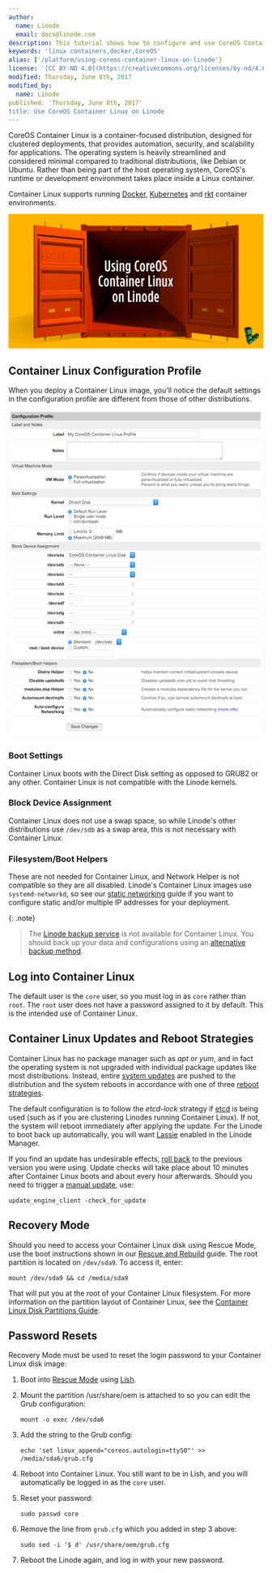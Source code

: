 ```yaml
---
author:
  name: Linode
  email: docs@linode.com
description: This tutorial shows how to configure and use CoreOS Container Linux on Linode
keywords: 'linux containers,docker,CoreOS'
alias: ['/platform/using-coreos-container-linux-on-linode'}
license: '[CC BY-ND 4.0](https://creativecommons.org/licenses/by-nd/4.0)'
modified: Thursday, June 8th, 2017
modified_by:
  name: Linode
published: 'Thursday, June 8th, 2017'
title: Use CoreOS Container Linux on Linode
---
```


CoreOS Container Linux is a container-focused distribution, designed for clustered deployments, that provides automation, security, and scalability for applications. The operating system is heavily streamlined and considered minimal compared to traditional distributions, like Debian or Ubuntu. Rather than being part of the host operating system, CoreOS's runtime or development environment takes place inside a Linux container.

Container Linux supports running [Docker](https://coreos.com/os/docs/latest/getting-started-with-docker.html), [Kubernetes](https://coreos.com/kubernetes/docs/latest/) and [rkt](https://coreos.com/rkt) container environments.

![Linode Beginners Guide](/docs/assets/container-linux-title-graphic.png)

## Container Linux Configuration Profile

When you deploy a Container Linux image, you'll notice the default settings in the configuration profile are different from those of other distributions.

[![CoreOS configuration profile](/docs/assets/container-linux-config-profile-small.png)](/docs/assets/container-linux-config-profile.png)

### Boot Settings

Container Linux boots with the Direct Disk setting as opposed to GRUB2 or any other. Container Linux is not compatible with the Linode kernels.

### Block Device Assignment

Container Linux does not use a swap space, so while Linode's other distributions use `/dev/sdb` as a swap area, this is not necessary with Container Linux.

### Filesystem/Boot Helpers

These are not needed for Container Linux, and Network Helper is not compatible so they are all disabled. Linode's Container Linux images use `systemd-networkd`, so see our [static networking](https://www.linode.com/docs/networking/linux-static-ip-configuration/#arch--coreos) guide if you want to configure static and/or multiple IP addresses for your deployment.

{: .note}
>
> The [Linode backup service](/docs/platform/linode-backup-service) is not available for Container Linux. You should back up your data and configurations using an [alternative backup method](/docs/security/backups/backing-up-your-data).

## Log into Container Linux

The default user is the `core` user, so you must log in as `core` rather than `root`. The `root` user does not have a password assigned to it by default. This is the intended use of Container Linux.

## Container Linux Updates and Reboot Strategies

Container Linux has no package manager such as *apt* or *yum*, and in fact the operating system is not upgraded with individual package updates like most distributions. Instead, entire [system updates](https://coreos.com/why#updates) are pushed to the distribution and the system reboots in accordance with one of three [reboot strategies](https://coreos.com/os/docs/latest/update-strategies.html).

The default configuration is to follow the *etcd-lock* strategy if [etcd](https://coreos.com/etcd/) is being used (such as if you are clustering Linodes running Container Linux). If not, the system will reboot immediately after applying the update. For the Linode to boot back up automatically, you will want [Lassie](/docs/uptime/monitoring-and-maintaining-your-server#configuring-shutdown-watchdog) enabled in the Linode Manager.

If you find an update has undesirable effects, [roll back](https://coreos.com/os/docs/latest/manual-rollbacks.html) to the previous version you were using. Update checks will take place about 10 minutes after Container Linux boots and about every hour afterwards. Should you need to trigger a [manual update](https://coreos.com/os/docs/latest/update-strategies.html#manually-triggering-an-update), use:

    update_engine_client -check_for_update

## Recovery Mode

Should you need to access your Container Linux disk using Rescue Mode, use the boot instructions shown in our [Rescue and Rebuild](/docs/troubleshooting/rescue-and-rebuild#booting-into-rescue-mode) guide. The root partition is located on `/dev/sda9`. To access it, enter:

    mount /dev/sda9 && cd /media/sda9

That will put you at the root of your Container Linux filesystem. For more information on the partition layout of Container Linux, see the [Container Linux Disk Partitions Guide](https://coreos.com/os/docs/latest/sdk-disk-partitions.html).

## Password Resets

Recovery Mode must be used to reset the login password to your Container Linux disk image:

1.  Boot into [Rescue Mode](/docs/troubleshooting/rescue-and-rebuild#booting-into-rescue-mode) using [Lish](https://www.linode.com/docs/networking/using-the-linode-shell-lish).

2.  Mount the partition /usr/share/oem is attached to so you can edit the Grub configuration:

        mount -o exec /dev/sda6

3.  Add the string to the Grub config:

        echo 'set linux_append="coreos.autologin=ttyS0"' >> /media/sda6/grub.cfg

4.  Reboot into Container Linux. You still want to be in Lish, and you will automatically be logged in as the `core` user.

5.  Reset your password:

        sudo passwd core

6.  Remove the line from `grub.cfg` which you added in step 3 above:

        sudo sed -i '$ d' /usr/share/oem/grub.cfg

7. Reboot the Linode again, and log in with your new password.
